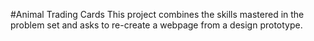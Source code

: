 #Animal Trading Cards
This project combines the skills mastered in the problem set and asks to re-create a webpage from a design prototype.